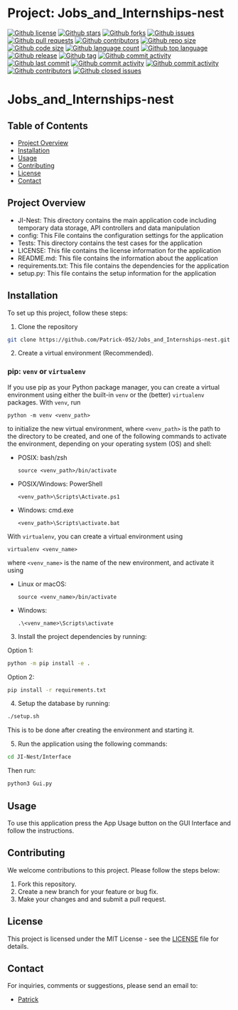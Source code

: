 # Project: Jobs_and_Internships-nest

[![Github license](https://img.shields.io/github/license/Patrick-052/Jobs_and_Internships-nest)]()
[![Github stars](https://img.shields.io/github/stars/Patrick-052/Jobs_and_Internships-nest)]()
[![Github forks](https://img.shields.io/github/forks/Patrick-052/Jobs_and_Internships-nest)]()
[![Github issues](https://img.shields.io/github/issues/Patrick-052/Jobs_and_Internships-nest)]()
[![Github pull requests](https://img.shields.io/github/issues-pr/Patrick-052/Jobs_and_Internships-nest)]()
[![Github contributors](https://img.shields.io/github/contributors/Patrick-052/Jobs_and_Internships-nest)]()
[![Github repo size](https://img.shields.io/github/repo-size/Patrick-052/Jobs_and_Internships-nest)]()
[![Github code size](https://img.shields.io/github/languages/code-size/Patrick-052/Jobs_and_Internships-nest)]()
[![Github language count](https://img.shields.io/github/languages/count/Patrick-052/Jobs_and_Internships-nest)]()
[![Github top language](https://img.shields.io/github/languages/top/Patrick-052/Jobs_and_Internships-nest)]()
[![Github release](https://img.shields.io/github/v/release/Patrick-052/Jobs_and_Internships-nest)]()
[![Github tag](https://img.shields.io/github/v/tag/Patrick-052/Jobs_and_Internships-nest)]()
[![Github commit activity](https://img.shields.io/github/commit-activity/m/Patrick-052/Jobs_and_Internships-nest)]()
[![Github last commit](https://img.shields.io/github/last-commit/Patrick-052/Jobs_and_Internships-nest)]()
[![Github commit activity](https://img.shields.io/github/commit-activity/y/Patrick-052/Jobs_and_Internships-nest)]()
[![Github commit activity](https://img.shields.io/github/commit-activity/w/Patrick-052/Jobs_and_Internships-nest)]()
[![Github contributors](https://img.shields.io/github/contributors/Patrick-052/Jobs_and_Internships-nest)]()
[![Github closed issues](https://img.shields.io/github/issues)]()



# Jobs_and_Internships-nest

## Table of Contents
- [Project Overview](#project-overview)
- [Installation](#installation)
- [Usage](#usage)
- [Contributing](#contributing)
- [License](#license)
- [Contact](#contact)

## Project Overview
- JI-Nest: This directory contains the main application code including temporary data storage,
           API controllers and data manipulation
- config: This File contains the configuration settings for the application
- Tests: This directory contains the test cases for the application
- LICENSE: This file contains the license information for the application
- README.md: This file contains the information about the application
- requirements.txt: This file contains the dependencies for the application
- setup.py: This file contains the setup information for the application

## Installation
To set up this project, follow these steps:
1. Clone the repository
```bash
git clone https://github.com/Patrick-052/Jobs_and_Internships-nest.git
```

2. Create a virtual environment (Recommended).

### pip: `venv` or `virtualenv`

If you use pip as your Python package manager, you can create a virtual
environment using either the built-in `venv` or the (better) `virtualenv`
packages. With `venv`, run

    python -m venv <venv_path>

to initialize the new virtual environment, where `<venv_path>` is the
path to the directory to be created, and one of the following commands
to activate the environment, depending on your operating system (OS) and
shell:

* POSIX: bash/zsh

      source <venv_path>/bin/activate

* POSIX/Windows: PowerShell

      <venv_path>\Scripts\Activate.ps1

* Windows: cmd.exe

      <venv_path>\Scripts\activate.bat

With `virtualenv`, you can create a virtual environment using

    virtualenv <venv_name>

where `<venv_name>` is the name of the new environment, and activate it
using

* Linux or macOS:

      source <venv_name>/bin/activate

* Windows:

      .\<venv_name>\Scripts\activate

3. Install the project dependencies by running:

Option 1:

```bash
python -m pip install -e .
```

Option 2:

```bash
pip install -r requirements.txt
```

4. Setup the database by running:

```bash
./setup.sh
```

This is to be done after creating the environment and starting it.

5. Run the application using the following commands:

```bash
cd JI-Nest/Interface
```
Then run:

```bash
python3 Gui.py
```

## Usage
To use this application press the App Usage button on the GUI Interface and follow the instructions.

## Contributing

We welcome contributions to this project. Please follow the steps below:

1. Fork this repository.
2. Create a new branch for your feature or bug fix.
3. Make your changes and and submit a pull request.

## License

This project is licensed under the MIT License - see the [LICENSE](LICENSE) file for details.

## Contact

For inquiries, comments or suggestions, please send an email to:
- [Patrick](mailto:Patrick-052@example.com)
